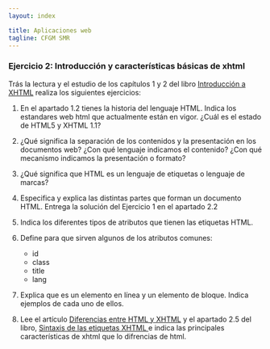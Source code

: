 ```yaml
---
layout: index

title: Aplicaciones web
tagline: CFGM SMR
---
```


### Ejercicio 2: Introducción y características básicas de xhtml

Trás la lectura y el estudio de los capítulos 1 y 2 del libro [Introducción a XHTML](http://librosweb.es/xhtml/) realiza los siguientes ejercicios:

1. En el apartado 1.2 tienes la historia del lenguaje HTML. Indica los estandares web html que actualmente están en vigor. ¿Cuál es el estado de HTML5 y XHTML 1.1?

2. ¿Qué significa la separación de los contenidos y la presentación en los documentos web? ¿Con qué lenguaje indicamos el contenido? ¿Con qué mecanismo indicamos la presentación o formato?

3. ¿Qué significa que HTML es un lenguaje de etiquetas o lenguaje de marcas?

4. Especifica y explica las distintas partes que forman un documento HTML. Entrega la solución del Ejercicio 1 en el apartado 2.2

5. Indica los diferentes tipos de atributos que tienen las etiquetas HTML.

6. Define para que sirven algunos de los atributos comunes:

	* id
	* class
	* title
	* lang

7. Explica que es un elemento en línea y un elemento de bloque. Indica ejemplos de cada uno de ellos.

8. Lee el artículo [Diferencias entre HTML y XHTML](http://www.desarrolloweb.com/articulos/diferencias-html-xhtml.html) y el apartado 2.5 del libro, [Sintaxis de las etiquetas XHTML ](http://librosweb.es/xhtml/capitulo_2/sintaxis_de_las_etiquetas_xhtml.html) e indica las principales características de xhtml que lo difrencias de html.


